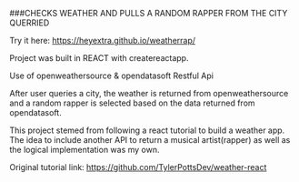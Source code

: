 ###CHECKS WEATHER AND PULLS A RANDOM RAPPER FROM THE CITY QUERRIED


Try it here:
https://heyextra.github.io/weatherrap/


Project was built in REACT with createreactapp.

Use of openweathersource & opendatasoft Restful Api

After user queries a city, the weather is returned from openweathersource and a random rapper is selected based on the data returned from opendatasoft.

This project stemed from following a react tutorial to build a weather app. The idea to include another API to return a musical artist(rapper) as well as the logical implementation was my own.


Original tutorial link:
https://github.com/TylerPottsDev/weather-react
